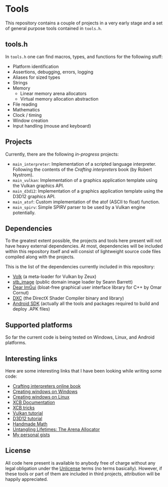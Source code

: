 # Tools

This repository contains a couple of projects in a very early stage and a set of general purpose tools contained in `tools.h`.


## tools.h

In `tools.h` one can find macros, types, and functions for the following stuff:

* Platform identification
* Assertions, debugging, errors, logging
* Aliases for sized types
* Strings
* Memory
  - Linear memory arena allocators
  - Virtual memory allocation abstraction
* File reading
* Mathematics
* Clock / timing
* Window creation
* Input handling (mouse and keyboard)


## Projects

Currently, there are the following *in-progress* projects:

* `main_interpreter`: Implementation of a scripted language interpreter. Following the contents of the *Crafting interpreters* book (by Robert Nystrom).
* `main_vulkan`: Implementation of a graphics application template using the Vulkan graphics API.
* `main_d3d12`: Implementation of a graphics application template using the D3D12 graphics API.
* `main_atof`: Custom implementation of the atof (ASCII to float) function.
* `main_spirv`: Simple SPIRV parser to be used by a Vulkan engine potentially.


## Dependencies

To the greatest extent possible, the projects and tools here present will not have heavy external dependencies. At most, dependencies will be included within this repository itself and will consist of lightweight source code files compiled along with the projects.

This is the list of the dependencies currently included in this repository:

* [Volk](https://github.com/zeux/volk) (a meta-loader for Vulkan by Zeux)
* [stb_image](https://github.com/nothings/stb) (public domain image loader by Seann Barrett)
* [Dear ImGui](https://github.com/ocornut/imgui) (bloat-free graphical user interface library for C++ by Omar Cornut)
* [DXC](https://github.com/microsoft/DirectXShaderCompiler) (the DirectX Shader Compiler binary and library)
* [Android SDK](https://developer.android.com/studio) (actually all the tools and packages required to build and deploy .APK files)


## Supported platforms

So far the current code is being tested on Windows, Linux, and Android platforms.


## Interesting links

Here are some interesting links that I have been looking while writing some code:

* [Crafting interpreters online book](https://craftinginterpreters.com/contents.html)
* [Creating windows on Windows](https://learn.microsoft.com/en-us/windows/win32/learnwin32/your-first-windows-program)
* [Creating windows on Linux](https://www.codeproject.com/articles/1089819/an-introduction-to-xcb-programming)
* [XCB Documentation](https://xcb.freedesktop.org/manual/index.html)
* [XCB tricks](http://metan.ucw.cz/blog/things-i-wanted-to-know-about-libxcb.html)
* [Vulkan tutorial](https://vulkan-tutorial.com/)
* [D3D12 tutorial](https://www.3dgep.com/category/graphics-programming/directx/)
* [Handmade Math](https://github.com/HandmadeMath/HandmadeMath)
* [Untangling Lifetimes: The Arena Allocator](https://www.rfleury.com/p/untangling-lifetimes-the-arena-allocator)
* [My personal gists](https://gist.github.com/jesusdz)


## License

All code here present is available to anybody free of charge without any legal obligation under the [Unlicense](./LICENSE) terms (no terms basically). However, if these tools or part of them are included in third projects, attribution will be happily appreciated.

